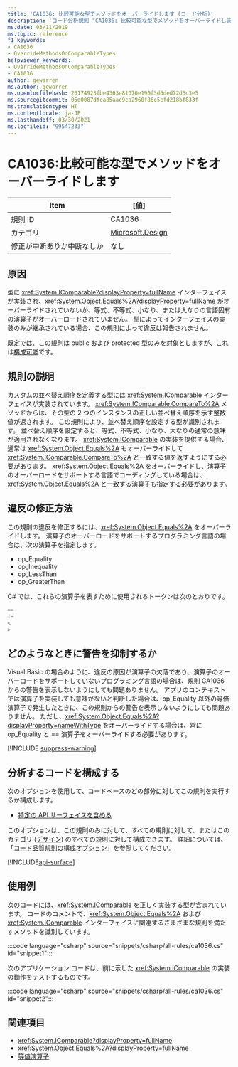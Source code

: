 ```yaml
---
title: 'CA1036: 比較可能な型でメソッドをオーバーライドします (コード分析)'
description: 'コード分析規則 "CA1036: 比較可能な型でメソッドをオーバーライドします" について説明します'
ms.date: 03/11/2019
ms.topic: reference
f1_keywords:
- CA1036
- OverrideMethodsOnComparableTypes
helpviewer_keywords:
- OverrideMethodsOnComparableTypes
- CA1036
author: gewarren
ms.author: gewarren
ms.openlocfilehash: 26174923fbe4363e81070e190f3d6ded72d3d3e5
ms.sourcegitcommit: 05d0087dfca85aac9ca2960f86c5efd218bf833f
ms.translationtype: HT
ms.contentlocale: ja-JP
ms.lasthandoff: 03/30/2021
ms.locfileid: "99547233"
---
```

# <a name="ca1036-override-methods-on-comparable-types"></a>CA1036:比較可能な型でメソッドをオーバーライドします

| Item                                     | [値]            |
|------------------------------------------|------------------|
| 規則 ID                                   | CA1036           |
| カテゴリ                                 | [Microsoft.Design](design-warnings.md) |
| 修正が中断ありか中断なしか | なし     |

## <a name="cause"></a>原因

型に <xref:System.IComparable?displayProperty=fullName> インターフェイスが実装され、<xref:System.Object.Equals%2A?displayProperty=fullName> がオーバーライドされていないか、等式、不等式、小なり、または大なりの言語固有の演算子がオーバーロードされていません。 型によってインターフェイスの実装のみが継承されている場合、この規則によって違反は報告されません。

既定では、この規則は public および protected 型のみを対象としますが、これは[構成可能](#configure-code-to-analyze)です。

## <a name="rule-description"></a>規則の説明

カスタムの並べ替え順序を定義する型には <xref:System.IComparable> インターフェイスが実装されています。 <xref:System.IComparable.CompareTo%2A> メソッドからは、その型の 2 つのインスタンスの正しい並べ替え順序を示す整数値が返されます。 この規則により、並べ替え順序を設定する型が識別されます。 並べ替え順序を設定すると、等式、不等式、小なり、大なりの通常の意味が適用されなくなります。 <xref:System.IComparable> の実装を提供する場合、通常は <xref:System.Object.Equals%2A> もオーバーライドして <xref:System.IComparable.CompareTo%2A> と一致する値を返すようにする必要があります。 <xref:System.Object.Equals%2A> をオーバーライドし、演算子のオーバーロードをサポートする言語でコーディングしている場合は、<xref:System.Object.Equals%2A> と一致する演算子も指定する必要があります。

## <a name="how-to-fix-violations"></a>違反の修正方法

この規則の違反を修正するには、<xref:System.Object.Equals%2A> をオーバーライドします。 演算子のオーバーロードをサポートするプログラミング言語の場合は、次の演算子を指定します。

- op_Equality
- op_Inequality
- op_LessThan
- op_GreaterThan

C# では、これらの演算子を表すために使用されるトークンは次のとおりです。

```csharp
==
!=
<
>
```

## <a name="when-to-suppress-warnings"></a>どのようなときに警告を抑制するか

Visual Basic の場合のように、違反の原因が演算子の欠落であり、演算子のオーバーロードをサポートしていないプログラミング言語の場合は、規則 CA1036 からの警告を表示しないようにしても問題ありません。 アプリのコンテキストでは演算子を実装しても意味がないと判断した場合は、op_Equality 以外の等価演算子で発生したときに、この規則からの警告を表示しないようにしても問題ありません。 ただし、<xref:System.Object.Equals%2A?displayProperty=nameWithType> をオーバーライドする場合は、常に op_Equality と == 演算子をオーバーライドする必要があります。

[!INCLUDE [suppress-warning](../../../../includes/code-analysis/suppress-warning.md)]

## <a name="configure-code-to-analyze"></a>分析するコードを構成する

次のオプションを使用して、コードベースのどの部分に対してこの規則を実行するか構成します。

- [特定の API サーフェイスを含める](#include-specific-api-surfaces)

このオプションは、この規則のみに対して、すべての規則に対して、またはこのカテゴリ ([デザイン](design-warnings.md)) のすべての規則に対して構成できます。 詳細については、「[コード品質規則の構成オプション](../code-quality-rule-options.md)」を参照してください。

[!INCLUDE[api-surface](~/includes/code-analysis/api-surface.md)]

## <a name="examples"></a>使用例

次のコードには、<xref:System.IComparable> を正しく実装する型が含まれています。 コードのコメントで、<xref:System.Object.Equals%2A> および <xref:System.IComparable> インターフェイスに関連するさまざまな規則を満たすメソッドを識別しています。

:::code language="csharp" source="snippets/csharp/all-rules/ca1036.cs" id="snippet1":::

次のアプリケーション コードは、前に示した <xref:System.IComparable> の実装の動作をテストするものです。

:::code language="csharp" source="snippets/csharp/all-rules/ca1036.cs" id="snippet2":::

## <a name="see-also"></a>関連項目

- <xref:System.IComparable?displayProperty=fullName>
- <xref:System.Object.Equals%2A?displayProperty=fullName>
- [等値演算子](../../../standard/design-guidelines/equality-operators.md)
